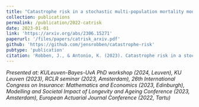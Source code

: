 ```yaml
---
title: "Catastrophe risk in a stochastic multi-population mortality model"
collection: publications
permalink: /publication/2022-catrisk
date: 2023-01-01
link: 'https://arxiv.org/abs/2306.15271'
paperurl: '/files/papers/catrisk_arxiv.pdf'
github: 'https://github.com/jensrobben/catastrophe-risk'
pubtype: 'publication'
citation: 'Robben, J., & Antonio, K. (2023). Catastrophe risk in a stochastic multi-population mortality model. <b>Forthcoming in the Journal of Risk and Insurance.</b> arXiv preprint arXiv:2306.15271.'
---
```


<i> Presented at: KULeuven-Bayes-UvA PhD workshop (2024, Leuven), KU Leuven (2023), RCLR seminar (2023, Amsterdam), 26th International Congress on Insurance: Mathematics and Economics (2023, Edinburgh), Modelling and Societal Impact of Longevity and Ageing Conference (2023, Amsterdam), European Actuarial Journal Conference (2022, Tartu)  </i>